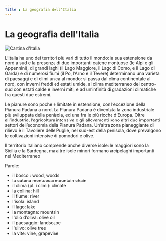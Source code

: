 ```yaml
---
Title : La geografia dell'Italia
---
```


# La geografia dell'Italia


![Cartina d'Italia]({{site.baseurl}}/img/photo_2020-03-06_15-51-15.jpg)




L’Italia ha uno dei territori più vari di tutto il mondo: la sua estensione da nord a sud e la presenza di due importanti catene montuose (le Alpi e gli Appennini), di grandi laghi (il Lago Maggiore, il Lago di Como, e il Lago di Garda) e di numerosi fiumi (il Po, l’Arno e il Tevere) determinano una varietà di paesaggi e di climi unica al mondo: si passa dal clima continentale al nord, con inverni freddi ed estati umide, al clima mediterraneo del centro-sud con estati calde e inverni miti, e ad un’infinità di gradazioni climatiche fra questi due estremi.

Le pianure sono poche e limitate in estensione, con l’eccezione della Pianura Padana a nord. La Pianura Padana è diventata la zona industriale più sviluppata della penisola, ed una fra le più ricche d’Europa. Oltre all’industria, l’agricoltura intensiva e gli allevamenti sono altri due importanti settori dell’economia della Pianura Padana. Un’altra zona pianeggiante di rilievo è il Tavoliere delle Puglie, nel sud-est della penisola, dove prevalgono le coltivazioni intensive di pomodori e olive.

Il territorio italiano comprende anche diverse isole: le maggiori sono la Sicilia e la Sardegna, ma altre isole minori formano arcipelaghi importanti nel Mediterraneo

Parole: 
- il bosco : wood, woods
- la catena montuosa: mountain chain
- il clima (pl. i climi): climate
- la collina: hill
- il fiume: river 
- l'isola: island
- il lago: lake
- la montagna: mountain
- l'olio d’oliva: olive oil
- il paesaggio: landscape
- l'ulivo: olive tree
- la vite: vine, grapevine
